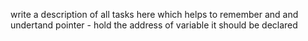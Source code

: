  write a description of all tasks here which helps to remember and and undertand
pointer - hold the address of variable
it should be declared

 
